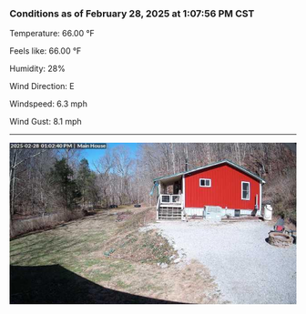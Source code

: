 ### Conditions as of February 28, 2025 at 1:07:56 PM CST 

Temperature: 66.00 &deg;F

Feels like: 66.00 &deg;F

Humidity: 28%

Wind Direction: E

Windspeed: 6.3 mph

Wind Gust: 8.1 mph

---

<img src="./images/latest.jpeg"/>


